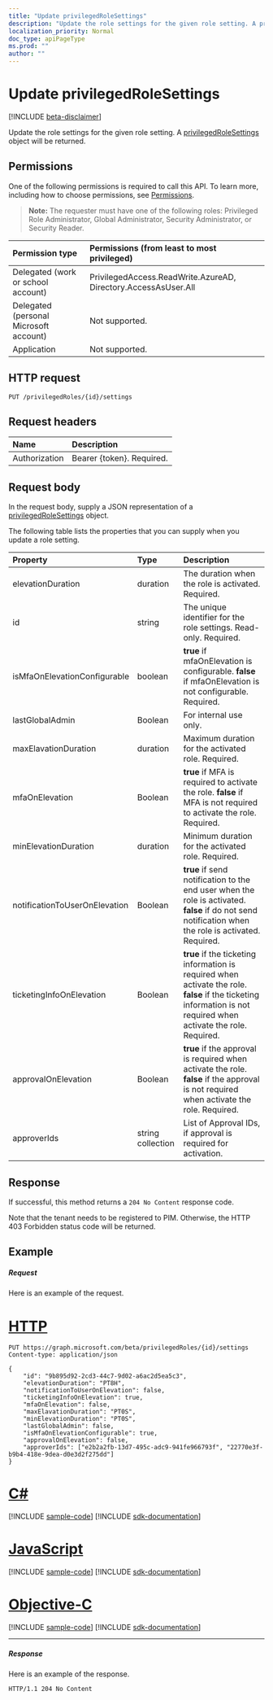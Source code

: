 ```yaml
---
title: "Update privilegedRoleSettings"
description: "Update the role settings for the given role setting. A privilegedRoleSettings object will be returned."
localization_priority: Normal
doc_type: apiPageType
ms.prod: ""
author: ""
---
```


# Update privilegedRoleSettings

[!INCLUDE [beta-disclaimer](../../includes/beta-disclaimer.md)]

Update the role settings for the given role setting. A [privilegedRoleSettings](../resources/privilegedrolesettings.md) object will be returned.
## Permissions

One of the following permissions is required to call this API. To learn more, including how to choose permissions, see [Permissions](/graph/permissions-reference).

>**Note:** The requester must have one of the following roles: Privileged Role Administrator, Global Administrator, Security Administrator, or Security Reader. 

|Permission type      | Permissions (from least to most privileged)              |
|:--------------------|:---------------------------------------------------------|
|Delegated (work or school account) | PrivilegedAccess.ReadWrite.AzureAD, Directory.AccessAsUser.All    |
|Delegated (personal Microsoft account) | Not supported.    |
|Application | Not supported. |

## HTTP request
<!-- { "blockType": "ignored" } -->
```http
PUT /privilegedRoles/{id}/settings
```

## Request headers
| Name      |Description|
|:----------|:----------|
| Authorization  | Bearer {token}. Required. |

## Request body
In the request body, supply a JSON representation of a [privilegedRoleSettings](../resources/privilegedrolesettings.md) object.

The following table lists the properties that you can supply when you update a role setting.

|Property|Type|Description|
|:---------------|:--------|:----------|
|elevationDuration|duration|The duration when the role is activated. Required.|
|id|string|The unique identifier for the role settings. Read-only. Required.|
|isMfaOnElevationConfigurable|boolean|**true** if mfaOnElevation is configurable. **false** if mfaOnElevation is not configurable. Required.|
|lastGlobalAdmin|Boolean|For internal use only.|
|maxElavationDuration|duration|Maximum duration for the activated role. Required.|
|mfaOnElevation|Boolean|**true** if MFA is required to activate the role. **false** if MFA is not required to activate the role. Required.|
|minElevationDuration|duration|Minimum duration for the activated role. Required.|
|notificationToUserOnElevation|Boolean|**true** if send notification to the end user when the role is activated. **false** if do not send notification when the role is activated. Required.|
|ticketingInfoOnElevation|Boolean|**true** if the ticketing information is required when activate the role. **false** if the ticketing information is not required when activate the role. Required.|
|approvalOnElevation|Boolean|**true** if the approval is required when activate the role. **false** if the approval is not required when activate the role. Required.|
|approverIds|string collection|List of Approval IDs, if approval is required for activation.|

## Response

If successful, this method returns a `204 No Content` response code.

Note that the tenant needs to be registered to PIM. Otherwise, the HTTP 403 Forbidden status code will be returned.
## Example
##### Request
Here is an example of the request.

# [HTTP](#tab/http)
<!-- {
  "blockType": "request",
  "name": "put_privilegedrolesettings"
}-->
```http
PUT https://graph.microsoft.com/beta/privilegedRoles/{id}/settings
Content-type: application/json

{
    "id": "9b895d92-2cd3-44c7-9d02-a6ac2d5ea5c3",
    "elevationDuration": "PT8H",
    "notificationToUserOnElevation": false,
    "ticketingInfoOnElevation": true,
    "mfaOnElevation": false,
    "maxElavationDuration": "PT0S",
    "minElevationDuration": "PT0S",
    "lastGlobalAdmin": false,
    "isMfaOnElevationConfigurable": true,
    "approvalOnElevation": false,
    "approverIds": ["e2b2a2fb-13d7-495c-adc9-941fe966793f", "22770e3f-b9b4-418e-9dea-d0e3d2f275dd"]
}
```
# [C#](#tab/csharp)
[!INCLUDE [sample-code](../includes/snippets/csharp/put-privilegedrolesettings-csharp-snippets.md)]
[!INCLUDE [sdk-documentation](../includes/snippets/snippets-sdk-documentation-link.md)]

# [JavaScript](#tab/javascript)
[!INCLUDE [sample-code](../includes/snippets/javascript/put-privilegedrolesettings-javascript-snippets.md)]
[!INCLUDE [sdk-documentation](../includes/snippets/snippets-sdk-documentation-link.md)]

# [Objective-C](#tab/objc)
[!INCLUDE [sample-code](../includes/snippets/objc/put-privilegedrolesettings-objc-snippets.md)]
[!INCLUDE [sdk-documentation](../includes/snippets/snippets-sdk-documentation-link.md)]

---

##### Response
Here is an example of the response.
<!-- {
  "blockType": "response",
  "truncated": true
}-->
```http
HTTP/1.1 204 No Content
```

<!-- uuid: 8fcb5dbc-d5aa-4681-8e31-b001d5168d79
2015-10-25 14:57:30 UTC -->
<!--
{
  "type": "#page.annotation",
  "description": "Update privilegedRoleSettings",
  "keywords": "",
  "section": "documentation",
  "tocPath": "",
  "suppressions": [
  ]
}
-->
